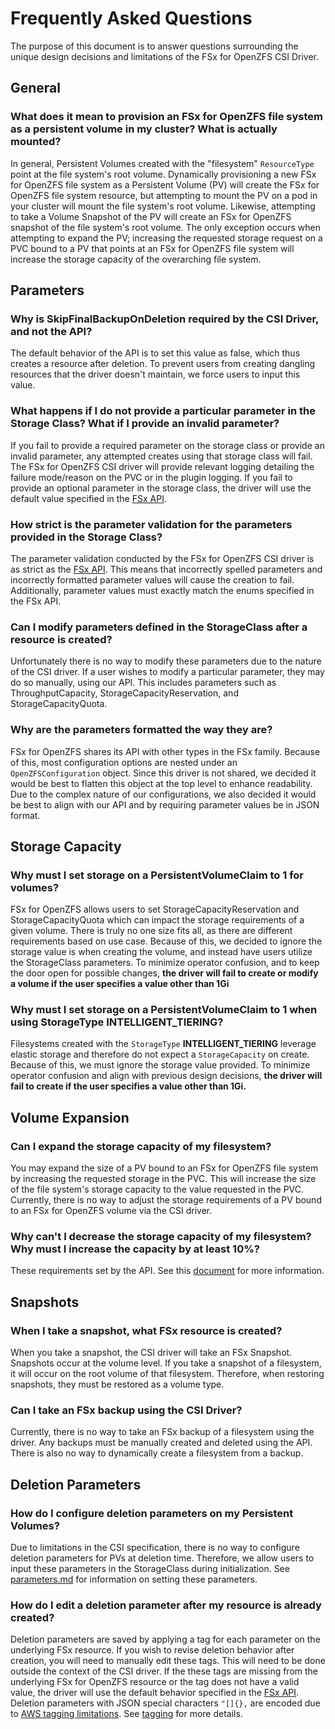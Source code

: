 # Frequently Asked Questions
The purpose of this document is to answer questions surrounding the unique design decisions and limitations of the FSx for OpenZFS CSI Driver.

## General

### What does it mean to provision an FSx for OpenZFS file system as a persistent volume in my cluster? What is actually mounted?
In general, Persistent Volumes created with the "filesystem" `ResourceType` point at the file system's root volume.
Dynamically provisioning a new FSx for OpenZFS file system as a Persistent Volume (PV) will create the FSx for OpenZFS file system resource,
but attempting to mount the PV on a pod in your cluster will mount the file system's root volume. Likewise, attempting to take a Volume Snapshot
of the PV will create an FSx for OpenZFS snapshot of the file system's root volume. The only exception occurs when attempting to expand the PV;
increasing the requested storage request on a PVC bound to a PV that points at an FSx for OpenZFS file system will increase the storage capacity
of the overarching file system.

## Parameters

### Why is SkipFinalBackupOnDeletion required by the CSI Driver, and not the API?
The default behavior of the API is to set this value as false, which thus creates a resource after deletion.
To prevent users from creating dangling resources that the driver doesn't maintain, we force users to input this value.

### What happens if I do not provide a particular parameter in the Storage Class? What if I provide an invalid parameter?
If you fail to provide a required parameter on the storage class or provide an invalid parameter, any attempted creates using that storage class will fail.
The FSx for OpenZFS CSI driver will provide relevant logging detailing the failure mode/reason on the PVC or in the plugin logging.
If you fail to provide an optional parameter in the storage class, the driver will use the default value specified in the [FSx API](https://docs.aws.amazon.com/cli/latest/reference/fsx/index.html#cli-aws-fsx).

### How strict is the parameter validation for the parameters provided in the Storage Class?
The parameter validation conducted by the FSx for OpenZFS CSI driver is as strict as the [FSx API](https://docs.aws.amazon.com/cli/latest/reference/fsx/index.html#cli-aws-fsx).
This means that incorrectly spelled parameters and incorrectly formatted parameter values will cause the creation to fail.
Additionally, parameter values must exactly match the enums specified in the FSx API.

### Can I modify parameters defined in the StorageClass after a resource is created?
Unfortunately there is no way to modify these parameters due to the nature of the CSI driver.
If a user wishes to modify a particular parameter, they may do so manually, using our API.
This includes parameters such as ThroughputCapacity, StorageCapacityReservation, and StorageCapacityQuota.

### Why are the parameters formatted the way they are?
FSx for OpenZFS shares its API with other types in the FSx family.
Because of this, most configuration options are nested under an `OpenZFSConfiguration` object.
Since this driver is not shared, we decided it would be best to flatten this object at the top level to enhance readability.
Due to the complex nature of our configurations, we also decided it would be best to align with our API and by requiring parameter values be in JSON format.

## Storage Capacity

### Why must I set storage on a PersistentVolumeClaim to 1 for volumes?
FSx for OpenZFS allows users to set StorageCapacityReservation and StorageCapacityQuota which can impact the storage requirements of a given volume.
There is truly no one size fits all, as there are different requirements based on use case.
Because of this, we decided to ignore the storage value is when creating the volume, and instead have users utilize the StorageClass parameters.
To minimize operator confusion, and to keep the door open for possible changes, **the driver will fail to create or modify a volume if the user specifies a value other than 1Gi**

### **Why must I set storage on a PersistentVolumeClaim to 1 when using StorageType INTELLIGENT_TIERING?**
Filesystems created with the `StorageType` **INTELLIGENT_TIERING** leverage elastic storage and therefore do not expect a `StorageCapacity` on create.
Because of this, we must ignore the storage value provided. 
To minimize operator confusion and align with previous design decisions, **the driver will fail to create if the user specifies a value other than 1Gi.**

## Volume Expansion

### Can I expand the storage capacity of my filesystem?
You may expand the size of a PV bound to an FSx for OpenZFS file system by increasing the requested storage in the PVC.
This will increase the size of the file system's storage capacity to the value requested in the PVC.
Currently, there is no way to adjust the storage requirements of a PV bound to an FSx for OpenZFS volume via the CSI driver.

### Why can't I decrease the storage capacity of my filesystem? Why must I increase the capacity by at least 10%?
These requirements set by the API.
See this [document](https://docs.aws.amazon.com/fsx/latest/OpenZFSGuide/managing-storage-capacity.html) for more information.

## Snapshots

### When I take a snapshot, what FSx resource is created?
When you take a snapshot, the CSI driver will take an FSx Snapshot.
Snapshots occur at the volume level.
If you take a snapshot of a filesystem, it will occur on the root volume of that filesystem.
Therefore, when restoring snapshots, they must be restored as a volume type.

### Can I take an FSx backup using the CSI Driver?
Currently, there is no way to take an FSx backup of a filesystem using the driver.
Any backups must be manually created and deleted using the API.
There is also no way to dynamically create a filesystem from a backup.

## Deletion Parameters

### How do I configure deletion parameters on my Persistent Volumes?
Due to limitations in the CSI specification, there is no way to configure deletion parameters for PVs at deletion time.
Therefore, we allow users to input these parameters in the StorageClass during initialization.
See [parameters.md](parameters.md) for information on setting these parameters.

### How do I edit a deletion parameter after my resource is already created?
Deletion parameters are saved by applying a tag for each parameter on the underlying FSx resource.
If you wish to revise deletion behavior after creation, you will need to manually edit these tags.
This will need to be done outside the context of the CSI driver.
If the these tags are missing from the underlying FSx for OpenZFS resource or the tag does not have a valid value, 
the driver will use the default behavior specified in the [FSx API](https://docs.aws.amazon.com/cli/latest/reference/fsx/index.html#cli-aws-fsx).
Deletion parameters with JSON special characters `"[]{},` are encoded due to [AWS tagging limitations](https://docs.aws.amazon.com/tag-editor/latest/userguide/tagging.html#tag-conventions).
See [tagging](tagging.md) for more details.
